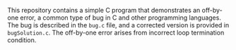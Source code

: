This repository contains a simple C program that demonstrates an off-by-one error, a common type of bug in C and other programming languages. The bug is described in the `bug.c` file, and a corrected version is provided in `bugSolution.c`.  The off-by-one error arises from incorrect loop termination condition.